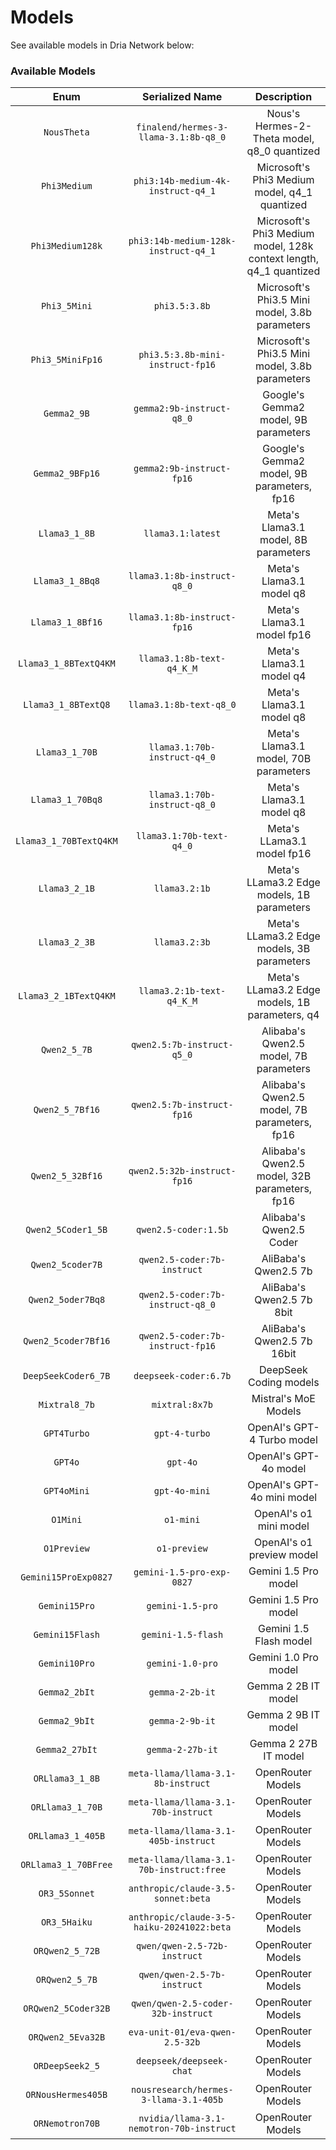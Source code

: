 # Models

See available models in Dria Network below:

### Available Models

|      Enum      |     Serialized Name     | Description |
| :---: | :---: | :---: |
| `NousTheta` | `finalend/hermes-3-llama-3.1:8b-q8_0` | Nous's Hermes-2-Theta model, q8_0 quantized |
| `Phi3Medium` | `phi3:14b-medium-4k-instruct-q4_1` | Microsoft's Phi3 Medium model, q4_1 quantized |
| `Phi3Medium128k` | `phi3:14b-medium-128k-instruct-q4_1` | Microsoft's Phi3 Medium model, 128k context length, q4_1 quantized |
| `Phi3_5Mini` | `phi3.5:3.8b` | Microsoft's Phi3.5 Mini model, 3.8b parameters |
| `Phi3_5MiniFp16` | `phi3.5:3.8b-mini-instruct-fp16` | Microsoft's Phi3.5 Mini model, 3.8b parameters |
| `Gemma2_9B` | `gemma2:9b-instruct-q8_0` | Google's Gemma2 model, 9B parameters |
| `Gemma2_9BFp16` | `gemma2:9b-instruct-fp16` | Google's Gemma2 model, 9B parameters, fp16 |
| `Llama3_1_8B` | `llama3.1:latest` | Meta's Llama3.1 model, 8B parameters |
| `Llama3_1_8Bq8` | `llama3.1:8b-instruct-q8_0` | Meta's Llama3.1 model q8 |
| `Llama3_1_8Bf16` | `llama3.1:8b-instruct-fp16` | Meta's Llama3.1 model fp16 |
| `Llama3_1_8BTextQ4KM` | `llama3.1:8b-text-q4_K_M` | Meta's Llama3.1 model q4 |
| `Llama3_1_8BTextQ8` | `llama3.1:8b-text-q8_0` | Meta's Llama3.1 model q8 |
| `Llama3_1_70B` | `llama3.1:70b-instruct-q4_0` | Meta's Llama3.1 model, 70B parameters |
| `Llama3_1_70Bq8` | `llama3.1:70b-instruct-q8_0` | Meta's Llama3.1 model q8 |
| `Llama3_1_70BTextQ4KM` | `llama3.1:70b-text-q4_0` | Meta's LLama3.1 model fp16 |
| `Llama3_2_1B` | `llama3.2:1b` | Meta's LLama3.2 Edge models, 1B parameters |
| `Llama3_2_3B` | `llama3.2:3b` | Meta's LLama3.2 Edge models, 3B parameters |
| `Llama3_2_1BTextQ4KM` | `llama3.2:1b-text-q4_K_M` | Meta's LLama3.2 Edge models, 1B parameters, q4 |
| `Qwen2_5_7B` | `qwen2.5:7b-instruct-q5_0` | Alibaba's Qwen2.5 model, 7B parameters |
| `Qwen2_5_7Bf16` | `qwen2.5:7b-instruct-fp16` | Alibaba's Qwen2.5 model, 7B parameters, fp16 |
| `Qwen2_5_32Bf16` | `qwen2.5:32b-instruct-fp16` | Alibaba's Qwen2.5 model, 32B parameters, fp16 |
| `Qwen2_5Coder1_5B` | `qwen2.5-coder:1.5b` | Alibaba's Qwen2.5 Coder |
| `Qwen2_5coder7B` | `qwen2.5-coder:7b-instruct` | AliBaba's Qwen2.5 7b |
| `Qwen2_5oder7Bq8` | `qwen2.5-coder:7b-instruct-q8_0` | AliBaba's Qwen2.5 7b 8bit |
| `Qwen2_5coder7Bf16` | `qwen2.5-coder:7b-instruct-fp16` | AliBaba's Qwen2.5 7b 16bit |
| `DeepSeekCoder6_7B` | `deepseek-coder:6.7b` | DeepSeek Coding models |
| `Mixtral8_7b` | `mixtral:8x7b` | Mistral's MoE Models |
| `GPT4Turbo` | `gpt-4-turbo` | OpenAI's GPT-4 Turbo model |
| `GPT4o` | `gpt-4o` | OpenAI's GPT-4o model |
| `GPT4oMini` | `gpt-4o-mini` | OpenAI's GPT-4o mini model |
| `O1Mini` | `o1-mini` | OpenAI's o1 mini model |
| `O1Preview` | `o1-preview` | OpenAI's o1 preview model |
| `Gemini15ProExp0827` | `gemini-1.5-pro-exp-0827` | Gemini 1.5 Pro model |
| `Gemini15Pro` | `gemini-1.5-pro` | Gemini 1.5 Pro model |
| `Gemini15Flash` | `gemini-1.5-flash` | Gemini 1.5 Flash model |
| `Gemini10Pro` | `gemini-1.0-pro` | Gemini 1.0 Pro model |
| `Gemma2_2bIt` | `gemma-2-2b-it` | Gemma 2 2B IT model |
| `Gemma2_9bIt` | `gemma-2-9b-it` | Gemma 2 9B IT model |
| `Gemma2_27bIt` | `gemma-2-27b-it` | Gemma 2 27B IT model |
| `ORLlama3_1_8B` | `meta-llama/llama-3.1-8b-instruct` | OpenRouter Models |
| `ORLlama3_1_70B` | `meta-llama/llama-3.1-70b-instruct` | OpenRouter Models |
| `ORLlama3_1_405B` | `meta-llama/llama-3.1-405b-instruct` | OpenRouter Models |
| `ORLlama3_1_70BFree` | `meta-llama/llama-3.1-70b-instruct:free` | OpenRouter Models |
| `OR3_5Sonnet` | `anthropic/claude-3.5-sonnet:beta` | OpenRouter Models |
| `OR3_5Haiku` | `anthropic/claude-3-5-haiku-20241022:beta` | OpenRouter Models |
| `ORQwen2_5_72B` | `qwen/qwen-2.5-72b-instruct` | OpenRouter Models |
| `ORQwen2_5_7B` | `qwen/qwen-2.5-7b-instruct` | OpenRouter Models |
| `ORQwen2_5Coder32B` | `qwen/qwen-2.5-coder-32b-instruct` | OpenRouter Models |
| `ORQwen2_5Eva32B` | `eva-unit-01/eva-qwen-2.5-32b` | OpenRouter Models |
| `ORDeepSeek2_5` | `deepseek/deepseek-chat` | OpenRouter Models |
| `ORNousHermes405B` | `nousresearch/hermes-3-llama-3.1-405b` | OpenRouter Models |
| `ORNemotron70B` | `nvidia/llama-3.1-nemotron-70b-instruct` | OpenRouter Models |

